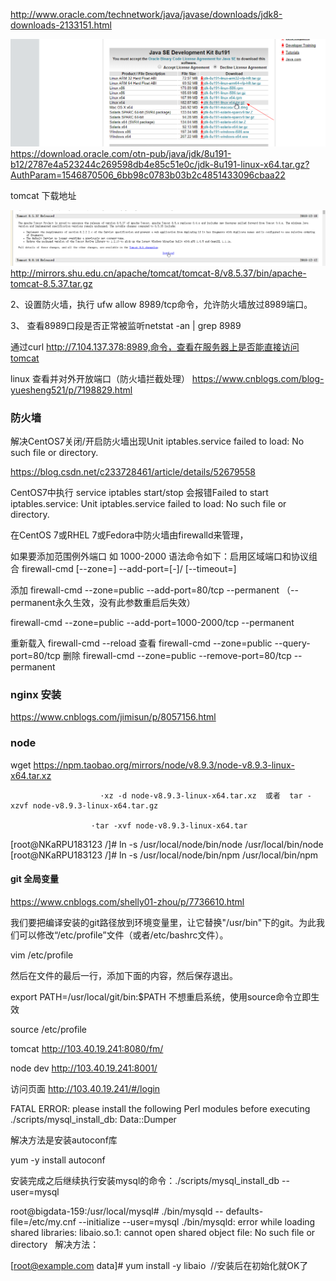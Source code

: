 

http://www.oracle.com/technetwork/java/javase/downloads/jdk8-downloads-2133151.html

![](../images/2019-01-07-22-12-06.png)
https://download.oracle.com/otn-pub/java/jdk/8u191-b12/2787e4a523244c269598db4e85c51e0c/jdk-8u191-linux-x64.tar.gz?AuthParam=1546870506_6bb98c0783b03b2c4851433096cbaa22


tomcat 下载地址

![](../images/2019-01-07-22-03-33.png)
http://mirrors.shu.edu.cn/apache/tomcat/tomcat-8/v8.5.37/bin/apache-tomcat-8.5.37.tar.gz
















2、设置防火墙，执行 ufw allow 8989/tcp命令，允许防火墙放过8989端口。

3、 查看8989口段是否正常被监听netstat -an | grep 8989


通过curl http://7.104.137.378:8989,命令，查看在服务器上是否能直接访问tomcat



linux 查看并对外开放端口（防火墙拦截处理）
https://www.cnblogs.com/blog-yuesheng521/p/7198829.html


### 防火墙

解决CentOS7关闭/开启防火墙出现Unit iptables.service failed to load: No such file or directory.

https://blog.csdn.net/c233728461/article/details/52679558

CentOS7中执行
service iptables start/stop
会报错Failed to start iptables.service: Unit iptables.service failed to load: No such file or directory.

在CentOS 7或RHEL 7或Fedora中防火墙由firewalld来管理，

如果要添加范围例外端口 如 1000-2000
语法命令如下：启用区域端口和协议组合
firewall-cmd [--zone=<zone>] --add-port=<port>[-<port>]/<protocol> [--timeout=<seconds>]

添加
firewall-cmd --zone=public --add-port=80/tcp --permanent （--permanent永久生效，没有此参数重启后失效）

firewall-cmd --zone=public --add-port=1000-2000/tcp --permanent 

重新载入
firewall-cmd --reload
查看
firewall-cmd --zone=public --query-port=80/tcp
删除
firewall-cmd --zone=public --remove-port=80/tcp --permanent

### nginx 安装

https://www.cnblogs.com/jimisun/p/8057156.html


### node

wget https://npm.taobao.org/mirrors/node/v8.9.3/node-v8.9.3-linux-x64.tar.xz

                        ·xz -d node-v8.9.3-linux-x64.tar.xz  或者  tar -xzvf node-v8.9.3-linux-x64.tar.gz

                      ·tar -xvf node-v8.9.3-linux-x64.tar


[root@NKaRPU183123 /]# ln -s /usr/local/node/bin/node /usr/local/bin/node
[root@NKaRPU183123 /]# ln -s /usr/local/node/bin/npm /usr/local/bin/npm






#### git 全局变量
https://www.cnblogs.com/shelly01-zhou/p/7736610.html

我们要把编译安装的git路径放到环境变量里，让它替换"/usr/bin"下的git。为此我们可以修改“/etc/profile”文件（或者/etc/bashrc文件）。

vim /etc/profile

然后在文件的最后一行，添加下面的内容，然后保存退出。

export PATH=/usr/local/git/bin:$PATH
不想重启系统，使用source命令立即生效

source /etc/profile




tomcat 
http://103.40.19.241:8080/fm/


node dev
http://103.40.19.241:8001/

访问页面
http://103.40.19.241/#/login







FATAL ERROR: please install the following Perl modules before executing ./scripts/mysql_install_db:
Data::Dumper

解决方法是安装autoconf库

yum -y install autoconf 

安装完成之后继续执行安装mysql的命令：./scripts/mysql_install_db --user=mysql 


root@bigdata-159:/usr/local/mysql# ./bin/mysqld -- defaults-file=/etc/my.cnf --initialize --user=mysql
./bin/mysqld: error while loading shared libraries: libaio.so.1: cannot open shared object file: No such file or directory
 
解决方法：

[root@example.com data]# yum install -y libaio  //安装后在初始化就OK了